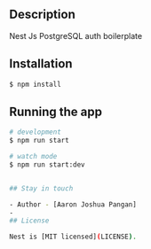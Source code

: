 

## Description

  Nest Js PostgreSQL auth boilerplate

## Installation

```bash
$ npm install
```

## Running the app

```bash
# development
$ npm run start

# watch mode
$ npm run start:dev


## Stay in touch

- Author - [Aaron Joshua Pangan]
-
## License

Nest is [MIT licensed](LICENSE).
